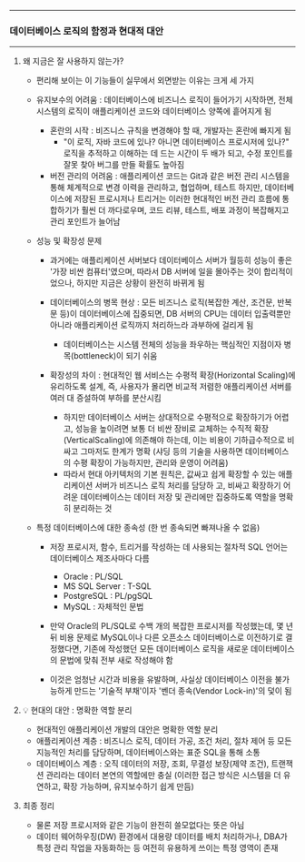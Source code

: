 -----
### 데이터베이스 로직의 함정과 현대적 대안
-----
1. 왜 지금은 잘 사용하지 않는가?
   - 편리해 보이는 이 기능들이 실무에서 외면받는 이유는 크게 세 가지
   - 유지보수의 어려움  : 데이터베이스에 비즈니스 로직이 들어가기 시작하면, 전체 시스템의 로직이 애플리케이션 코드와 데이터베이스 양쪽에 흩어지게 됨
     + 혼란의 시작 : 비즈니스 규칙을 변경해야 할 때, 개발자는 혼란에 빠지게 됨
       * "이 로직, 자바 코드에 있나? 아니면 데이터베이스 프로시저에 있나?" 로직을 추적하고 이해하는 데 드는 시간이 두 배가 되고, 수정 포인트를 잘못 찾아 버그를 만들 확률도 높아짐
     + 버전 관리의 어려움 : 애플리케이션 코드는 Git과 같은 버전 관리 시스템을 통해 체계적으로 변경 이력을 관리하고, 협업하며, 테스트 하지만, 데이터베이스에 저장된 프로시저나 트리거는 이러한 현대적인 버전 관리 흐름에 통합하기가 훨씬 더 까다로우며, 코드 리뷰, 테스트, 배포 과정이 복잡해지고 관리 포인트가 늘어남

   - 성능 및 확장성 문제
     + 과거에는 애플리케이션 서버보다 데이터베이스 서버가 월등히 성능이 좋은 '가장 비싼 컴퓨터'였으며, 따라서 DB 서버에 일을 몰아주는 것이 합리적이었으나, 하지만 지금은 상황이 완전히 바뀌게 됨
     + 데이터베이스의 병목 현상 : 모든 비즈니스 로직(복잡한 계산, 조건문, 반복문 등)이 데이터베이스에 집중되면, DB 서버의 CPU는 데이터 입출력뿐만 아니라 애플리케이션 로직까지 처리하느라 과부하에 걸리게 됨
       * 데이터베이스는 시스템 전체의 성능을 좌우하는 핵심적인 지점이자 병목(bottleneck)이 되기 쉬움

     + 확장성의 차이 : 현대적인 웹 서비스는 수평적 확장(Horizontal Scaling)에 유리하도록 설계, 즉, 사용자가 몰리면 비교적 저렴한 애플리케이션 서버를 여러 대 증설하여 부하를 분산시킴
       * 하지만 데이터베이스 서버는 상대적으로 수평적으로 확장하기가 어렵고, 성능을 높이려면 보통 더 비싼 장비로 교체하는 수직적 확장(VerticalScaling)에 의존해야 하는데, 이는 비용이 기하급수적으로 비싸고 그마저도 한계가 명확 (샤딩 등의 기술을 사용하면 데이터베이스의 수평 확장이 가능하지만, 관리와 운영이 어려움)
       * 따라서 현대 아키텍처의 기본 원칙은, 값싸고 쉽게 확장할 수 있는 애플리케이션 서버가 비즈니스 로직 처리를 담당하 고, 비싸고 확장하기 어려운 데이터베이스는 데이터 저장 및 관리에만 집중하도록 역할을 명확히 분리하는 것

   - 특정 데이터베이스에 대한 종속성 (한 번 종속되면 빠져나올 수 없음)
      + 저장 프로시저, 함수, 트리거를 작성하는 데 사용되는 절차적 SQL 언어는 데이터베이스 제조사마다 다름
        * Oracle : PL/SQL
        * MS SQL Server : T-SQL
        * PostgreSQL : PL/pgSQL
        * MySQL : 자체적인 문법

      + 만약 Oracle의 PL/SQL로 수백 개의 복잡한 프로시저를 작성했는데, 몇 년 뒤 비용 문제로 MySQL이나 다른 오픈소스 데이터베이스로 이전하기로 결정했다면, 기존에 작성했던 모든 데이터베이스 로직을 새로운 데이터베이스의 문법에 맞춰 전부 새로 작성해야 함
      + 이것은 엄청난 시간과 비용을 유발하며, 사실상 데이터베이스 이전을 불가능하게 만드는 '기술적 부채'이자 '벤더 종속(Vendor Lock-in)'의 덫이 됨

2. 💡 현대의 대안 : 명확한 역할 분리
   - 현대적인 애플리케이션 개발의 대안은 명확한 역할 분리
   - 애플리케이션 계층 : 비즈니스 로직, 데이터 가공, 조건 처리, 절차 제어 등 모든 지능적인 처리를 담당하며, 데이터베이스와는 표준 SQL을 통해 소통
   - 데이터베이스 계층 : 오직 데이터의 저장, 조회, 무결성 보장(제약 조건), 트랜잭션 관리라는 데이터 본연의 역할에만 충실 (이러한 접근 방식은 시스템을 더 유연하고, 확장 가능하며, 유지보수하기 쉽게 만듬)

3. 최종 정리
   - 물론 저장 프로시저와 같은 기능이 완전히 쓸모없다는 뜻은 아님
   - 데이터 웨어하우징(DW) 환경에서 대용량 데이터를 배치 처리하거나, DBA가 특정 관리 작업을 자동화하는 등 여전히 유용하게 쓰이는 특정 영역이 존재
